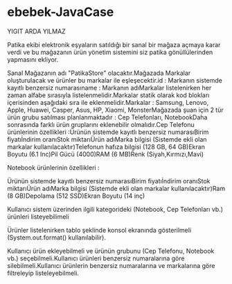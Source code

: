 # ebebek-JavaCase

YIGIT ARDA YILMAZ

 Patika ekibi elektronik eşyaların satıldığı bir sanal bir mağaza açmaya karar verdi ve bu mağazanın ürün yönetim sistemini siz patika gönüllülerinden yapmasını ekliyor.

Sanal Mağazanın adı "PatikaStore" olacaktır.Mağazada Markalar oluşturulacak ve ürünler bu markalar ile eşleşecektir.id : Markanın sistemde kayıtlı benzersiz numarasıname : Markanın adıMarkalar listelenirken her zaman alfabe sırasıyla listelenmelidir.Markalar statik olarak kod blokları içerisinden aşağıdaki sıra ile eklenmelidir.Markalar : Samsung, Lenovo, Apple, Huawei, Casper, Asus, HP, Xiaomi, MonsterMağazada şuan için 2 tür ürün grubu satılması planlanmaktadır : Cep Telefonları, NotebookDaha sonrasında farklı ürün gruplarını eklenebilir olmalıdır.Cep Telefonu ürünlerinin özellikleri :Ürünün sistemde kayıtlı benzersiz numarasıBirim fiyatıİndirim oranıStok miktarıÜrün adıMarka bilgisi (Sistemde ekli olan markalar kullanılacaktır)Telefonun hafıza bilgisi (128 GB, 64 GB)Ekran Boyutu (6.1 Inc)Pil Gücü (4000)RAM (6 MB)Renk (Siyah,Kırmızı,Mavi)

Notebook ürünlerinin özellikleri :

Ürünün sistemde kayıtlı benzersiz numarasıBirim fiyatıİndirim oranıStok miktarıÜrün adıMarka bilgisi (Sistemde ekli olan markalar kullanılacaktır)Ram (8 GB)Depolama (512 SSD)Ekran Boyutu (14 inç)

Kullanıcı sistem üzerinden ilgili kategorideki (Notebook, Cep Telefonları vb.) ürünleri listeyebilimeli

Ürünler listelenirken tablo şeklinde konsol ekranında gösterilmeli (System.out.format() kullanılabilir).

Kullanıcı ürün ekleyebilmeli ve ürünün grubunu (Cep Telefonu, Notebook vb.) seçebilmeli.Kullanıcı ürünleri benzersiz numaralarına göre silebilmeli.Kullanıcı ürünlerin benzersiz numaralarına ve markalarına göre filtreleyip listeleyebilmeli.
